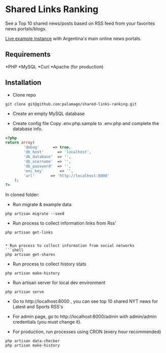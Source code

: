 Shared Links Ranking
====================

See a Top 10 shared news/posts based on RSS feed from your favorites news portals/blogs.

[Live example instance](http://news-visualization.rhcloud.com/) with Argentina's main online news portals.

Requirements
------------
*PHP
*MySQL
*Curl
*Apache (for production)

Installation
------------
* Clone repo
```shell
git clone git@github.com:palamago/shared-links-ranking.git
```

* Create an empty MySQL database

* Create config file
Copy .env.php.sample to .env.php and complete the database info.

```php
<?php
return array(
		'debug'      => true,
		'db_host'      => 'localhost',
		'db_database'  => '',
		'db_username'  => '',
		'db_password'  => '',
		'enc_key'		=> '',
		'url'		=> 'http://localhost:8000'
	);
?>
```

In cloned folder:

* Run migrate & example data
```shell
php artisan migrate --seed
```

* Run process to collect information links from Rss'
```shell
php artisan get-links


* Run process to collect information from social networks
```shell
php artisan get-shares
```

* Run process to collect history stats
```shell
php artisan make-history
```

* Run artisan server for local dev environment
```shell
php artisan serve
```

* Go to http://localhost:8000 , you can see top 10 shared NYT news for Latest and Sports RSS's

* For admin page, go to http://localhost:8000/admin with admin/admin credentials (you must change it).

* For production, run processes using CRON (every hour recommended)
```shell
php artisan data-checker
php artisan make-history
```
